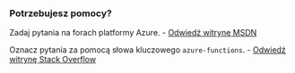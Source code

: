 ### <a name="need-some-help"></a>Potrzebujesz pomocy?
Zadaj pytania na forach platformy Azure. - [Odwiedź witrynę MSDN](http://go.microsoft.com/fwlink/?LinkId=780719)

Oznacz pytania za pomocą słowa kluczowego `azure-functions`. - [Odwiedź witrynę Stack Overflow](http://stackoverflow.com/questions/tagged/azure-functions)


